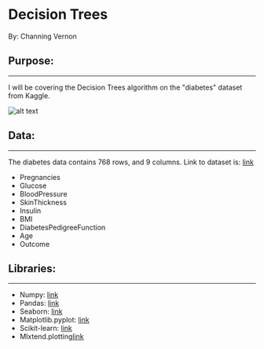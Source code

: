 # Decision Trees
By: Channing Vernon

## Purpose:
---
I will be covering the Decision Trees algorithm on the "diabetes" dataset from Kaggle.

![alt text](https://studyonline.unsw.edu.au/sites/default/files/styles/blogfeature_large/public/field/image/Decision%20Tree_1.jpg?itok=8HOGgFfc)

## Data: 
---
The diabetes data contains 768 rows, and 9 columns. Link to dataset is: [link](https://www.kaggle.com/datasets/mathchi/diabetes-data-set)

- Pregnancies
- Glucose
- BloodPressure
- SkinThickness
- Insulin
- BMI
- DiabetesPedigreeFunction
- Age
- Outcome

## Libraries:
---
- Numpy: [link](https://numpy.org)
- Pandas: [link](https://pandas.pydata.org)
- Seaborn: [link](https://seaborn.pydata.org)
- Matplotlib.pyplot: [link](https://matplotlib.org)
- Scikit-learn: [link](https://scikit-learn.org/stable/)
- Mlxtend.plotting[link](http://rasbt.github.io/mlxtend/user_guide/plotting/plot_decision_regions/)
